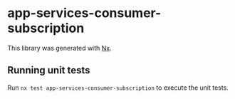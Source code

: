# app-services-consumer-subscription

This library was generated with [Nx](https://nx.dev).

## Running unit tests

Run `nx test app-services-consumer-subscription` to execute the unit tests.
